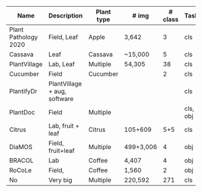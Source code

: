 | Name                 | Description                  | Plant type | # img     | # class | Task     | Paper                                                                                   | Dataset                                                                                 |
|----------------------|------------------------------|------------|-----------|---------|----------|-----------------------------------------------------------------------------------------|-----------------------------------------------------------------------------------------|
| Plant Pathology 2020 | Field, Leaf                  | Apple      | 3,642     | 3       | cls      | [Paper](https://bsapubs.onlinelibrary.wiley.com/doi/pdfdirect/10.1002/aps3.11390)       | [Dataset](https://www.kaggle.com/competitions/plant-pathology-2020-fgvc7/data)          |
| Cassava              | Leaf                         | Cassava    | ~15,000   | 5       | cls      |                                                                                         | [Dataset](https://www.kaggle.com/competitions/cassava-leaf-disease-classification/data) |
| PlantVillage         | Lab, Leaf                    | Multiple   | 54,305    | 38      | cls      | [Paper](https://arxiv.org/abs/1511.08060)                                               | [Dataset](https://github.com/spMohanty/PlantVillage-Dataset/tree/master/raw/color)      |
| Cucumber             | Field                        | Cucumber   |           | 2       | cls      |                                                                                         |[Dataset](https://www.kaggle.com/datasets/kareem3egm/cucumber-plant-diseases-dataset)|
| PlantifyDr           | PlantVillage + aug, software |            |           |         | cls      |                                                                                         | [Dataset](https://www.kaggle.com/datasets/lavaman151/plantifydr-dataset)                |
| PlantDoc             | Field                        | Multiple   |           |         | cls, obj | [Paper](https://dl.acm.org/doi/pdf/10.1145/3371158.3371196)                             | [Dataset](https://github.com/pratikkayal/PlantDoc-Dataset)                              |
| Citrus               | Lab, fruit + leaf            | Citrus     | 105+609   | 5+5     | cls      | [Paper](https://www.sciencedirect.com/science/article/pii/S2352340919306948?via%3Dihub)                                                                               | [Dataset](https://data.mendeley.com/datasets/3f83gxmv57/2)                              |
| DiaMOS               | Field, fruit+leaf            | Multiple   | 499+3,006 | 4       | obj      | [Paper](https://doi.org/10.5281/zenodo.5557313)                                         | [Dataset](https://doi.org/10.5281/zenodo.5557313)                                       |
| BRACOL               | Lab                          | Coffee     | 4,407     | 4       | obj      | [Paper](https://arxiv.org/abs/1907.11561)                                               | [Dataset](https://data.mendeley.com/datasets/yy2k5y8mxg/1)                              |
| RoCoLe               | Field,                       | Coffee     | 1,560     | 2       | obj      | [Paper](https://www.sciencedirect.com/science/article/pii/S2352340919307693?via%3Dihub) | [Dataset](https://data.mendeley.com/datasets/c5yvn32dzg/2)                              |
| No                   | Very big                     | Multiple   | 220,592   | 271     | cls      | [Paper](https://ieeexplore.ieee.org/stamp/stamp.jsp?arnumber=9325065&tag=1)             |No|
